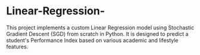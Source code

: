 # Linear-Regression-
This project implements a custom Linear Regression model using Stochastic Gradient Descent (SGD) from scratch in Python. It is designed to predict a student's Performance Index based on various academic and lifestyle features.
